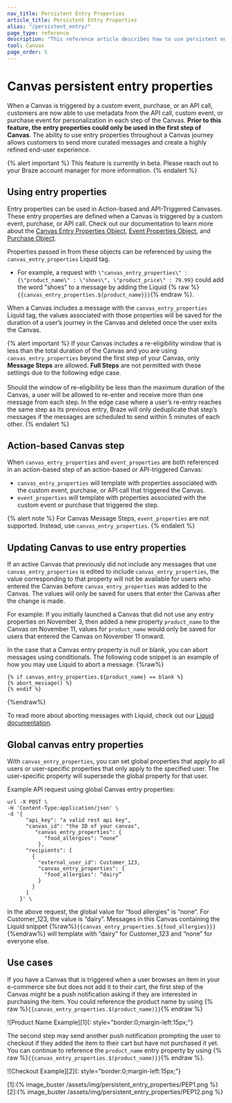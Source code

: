 ```yaml
---
nav_title: Persistent Entry Properties
article_title: Persistent Entry Properties
alias: "/persistent_entry/"
page_type: reference
description: "This reference article describes how to use persistent entry properties in your Canvas to send more curated messages, and create a highly refined end-user experience."
tool: Canvas
page_order: 5
---
```


# Canvas persistent entry properties

When a Canvas is triggered by a custom event, purchase, or an API call, customers are now able to use metadata from the API call, custom event, or purchase event for personalization in each step of the Canvas. **Prior to this feature, the entry properties could only be used in the first step of Canvas**. The ability to use entry properties throughout a Canvas journey allows customers to send more curated messages and create a highly refined end-user experience.

{% alert important %}
This feature is currently in beta. Please reach out to your Braze account manager for more information.
{% endalert %}

## Using entry properties

Entry properties can be used in Action-based and API-Triggered Canvases. These entry properties are defined when a Canvas is triggered by a custom event, purchase, or API call. Check out our documentation to learn more about the [Canvas Entry Properties Object]({{site.baseurl}}/api/objects_filters/canvas_entry_properties_object/), [Event Properties Object]({{site.baseurl}}/api/objects_filters/event_object/), and [Purchase Object]({{site.baseurl}}/api/objects_filters/purchase_object/#purchase-product_id).

Properties passed in from these objects can be referenced by using the `canvas_entry_properties` Liquid tag.

- For example, a request with `\"canvas_entry_properties\" : {\"product_name\" : \"shoes\", \"product_price\" : 79.99}` could add the word "shoes" to a message by adding the Liquid {% raw %}`{{canvas_entry_properties.${product_name}}}`{% endraw %}.

When a Canvas includes a message with the `canvas_entry_properties` Liquid tag, the values associated with those properties will be saved for the duration of a user’s journey in the Canvas and deleted once the user exits the Canvas.

{% alert important %} 
If your Canvas includes a re-eligibility window that is less than the total duration of the Canvas and you are using `canvas_entry_properties` beyond the first step of your Canvas, only **Message Steps** are allowed. **Full Steps** are not permitted with these settings due to the following edge case. <br><br>
Should the window of re-eligibility be less than the maximum duration of the Canvas, a user will be allowed to re-enter and receive more than one message from each step. In the edge case where a user’s re-entry reaches the same step as its previous entry, Braze will only deduplicate that step’s messages if the messages are scheduled to send within 5 minutes of each other.
{% endalert %}

## Action-based Canvas step

When `canvas_entry_properties` and `event_properties` are both referenced in an action-based step of an action-based or API-triggered Canvas:
- `canvas_entry_properties` will template with properties associated with the custom event, purchase, or API call that triggered the Canvas.
- `event_properties` will template with properties associated with the custom event or purchase that triggered the step.

{% alert note %} 
For Canvas Message Steps, `event_properties` are not supported. Instead, use `canvas_entry_properties`.
{% endalert %}

## Updating Canvas to use entry properties

If an active Canvas that previously did not include any messages that use `canvas_entry_properties` is edited to include `canvas_entry_properties`, the value corresponding to that property will not be available for users who entered the Canvas before `canvas_entry_properties` was added to the Canvas. The values will only be saved for users that enter the Canvas after the change is made.

For example: If you initially launched a Canvas that did not use any entry properties on November 3, then added a new property `product_name` to the Canvas on November 11, values for `product_name` would only be saved for users that entered the Canvas on November 11 onward.

In the case that a Canvas entry property is null or blank, you can abort messages using conditionals. The following code snippet is an example of how you may use Liquid to abort a message.
{%raw%}
```
{% if canvas_entry_properties.${product_name} == blank %}
{% abort_message() %}
{% endif %}
```
{%endraw%}

To read more about aborting messages with Liquid, check out our [Liquid documentation]({{site.baseurl}}/user_guide/personalization_and_dynamic_content/liquid/aborting_messages/#aborting-messages).

## Global canvas entry properties

With `canvas_entry_properties`, you can set global properties that apply to all users or user-specific properties that only apply to the specified user. The user-specific property will supersede the global property for that user.

Example API request using global Canvas entry properties:
```
url -X POST \
-H 'Content-Type:application/json' \
-d '{
      "api_key": "a valid rest api key",
      "canvas_id": "the ID of your canvas",
         "canvas_entry_properties": {
            "food_allergies": “none”
          },
      "recipients": [
        {
          "external_user_id": Customer_123,
          "canvas_entry_properties": {
            "food_allergies": “dairy”
          }
        }
      ]
    }' \
```
 
In the above request, the global value for “food allergies” is “none”. For Customer_123, the value is “dairy”. Messages in this Canvas containing the Liquid snippet {%raw%}`{{canvas_entry_properties.${food_allergies}}}`{%endraw%} will template with “dairy” for Customer_123 and “none” for everyone else. 

## Use cases

If you have a Canvas that is triggered when a user browses an item in your e-commerce site but does not add it to their cart, the first step of the Canvas might be a push notification asking if they are interested in purchasing the item. You could reference the product name by using {% raw %}`{{canvas_entry_properties.$(product_name)}}`{% endraw %}

![Product Name Example][1]{: style="border:0;margin-left:15px;"}

The second step may send another push notification prompting the user to checkout if they added the item to their cart but have not purchased it yet. You can continue to reference the `product_name` entry property by using {% raw %}`{{canvas_entry_properties.$(product_name)}}`{% endraw %}.

![Checkout Example][2]{: style="border:0;margin-left:15px;"}

[1]:{% image_buster /assets/img/persistent_entry_properties/PEP1.png %}
[2]:{% image_buster /assets/img/persistent_entry_properties/PEP12.png %}
